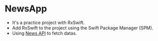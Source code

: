 # NewsApp

* It's a practice project with RxSwift.
* Add RxSwift to the project using the Swift Package Manager (SPM).
* Using [News API](https://newsapi.org) to fetch datas.
